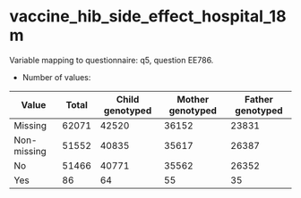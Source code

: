 # vaccine_hib_side_effect_hospital_18m
Variable mapping to questionnaire: q5, question EE786.
- Number of values:

| Value | Total | Child genotyped | Mother genotyped | Father genotyped |
| ----- | ----- | --------------- | ---------------- | ---------------- |
| Missing | 62071 | 42520 | 36152 | 23831 |
| Non-missing | 51552 | 40835 | 35617 | 26387 |
| No | 51466 | 40771 | 35562 |26352 |
| Yes | 86 | 64 | 55 |35 |



